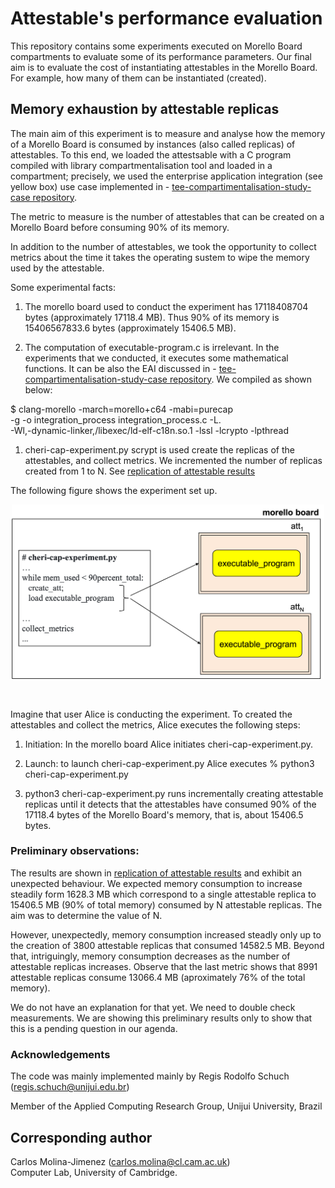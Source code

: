 # Attestable's performance evaluation

This repository contains some experiments executed on Morello Board compartments to evaluate some of its performance parameters. Our final aim is to evaluate the cost of instantiating attestables in the Morello Board. For example, how many of them can be instantiated (created).


## Memory exhaustion by attestable replicas
The main aim of this experiment is to measure and analyse how the memory of a Morello Board is consumed by instances (also called replicas) of attestables. To this 
end, we loaded the attestsable with a C program compiled with library compartmentalisation tool and loaded in a compartment; precisely, we used 
the enterprise application integration 
(see yellow box) use case implemented in - [tee-compartimentalisation-study-case repository](https://github.com/CAMB-DSbD/tee-compartimentalisation-study-case "Git repository").
  

The metric to measure is the number of attestables
that can be created on a Morello Board before consuming 90% of its
memory. 

In addition to the number of attestables, we took the opportunity to collect metrics about the time it takes the operating sustem to wipe the memory used by the
attestable.

<p>
Some experimental facts:

1) The morello board used to conduct the experiment
   has 17118408704 bytes  (approximately 17118.4 MB). Thus
   90% of its memory is 15406567833.6 bytes (approximately 15406.5 MB).
   
1) The computation of executable-program.c is irrelevant. In the experiments that we conducted, it executes some mathematical functions. It can be also the EAI
discussed in - [tee-compartimentalisation-study-case repository](https://github.com/CAMB-DSbD/tee-compartimentalisation-study-case "Git repository"). We compiled as shown below:

    

<p>
  $ clang-morello -march=morello+c64 -mabi=purecap<br>     
  -g -o integration_process  integration_process.c -L.<br>     -Wl,-dynamic-linker,/libexec/ld-elf-c18n.so.1 
  -lssl -lcrypto -lpthread<br>    
</p>


1) cheri-cap-experiment.py scrypt is used create the replicas of the attestables, and collect metrics. We incremented the number of replicas created 
from 1 to N.
See [replication of attestable results](https://github.com/CAMB-DSbD/tee-morello-performance-experiments/blob/main/cheri-caps-executable-performance/cheri-cap-experiment-results.csv "svs file")
</p>

 
<p>
The following figure shows the experiment set up.

<p align="center">
  <img src="./figures/create_load_atts.png"
   width="500" title="Create attestables to consume 90% of total memmory.">
</p>
</br>
</pr>


Imagine that user Alice is conducting the experiment. To created
the attestables and collect the metrics, Alice
executes the following steps:


1) Initiation: In the morello board Alice initiates cheri-cap-experiment.py.
 

1) Launch: to launch cheri-cap-experiment.py Alice executes
   % python3 cheri-cap-experiment.py

1) python3 cheri-cap-experiment.py runs incrementally creating attestable 
replicas until it detects that the attestables have 
consumed 90% of the 17118.4 bytes of the Morello Board's memory, 
that is, about 15406.5 bytes.


### Preliminary observations: 
The results are shown in [replication of attestable results](https://github.com/CAMB-DSbD/tee-morello-performance-experiments/blob/main/cheri-caps-executable-performance/cheri-cap-experiment-results.csv "svs file")
and exhibit an unexpected behaviour.
We expected memory consumption to increase steadily 
form 1628.3 MB which correspond to a single 
attestable replica to 15406.5 MB (90% of total memory) consumed
by N attestable replicas. The aim was to determine the
value of N.<br>    

However, unexpectedly, memory consumption increased
steadly only up to the creation of 3800 attestable replicas
that consumed 14582.5 MB. Beyond that, intriguingly, memory
consumption decreases as the number of attestable
replicas increases. Observe that the last
metric shows that 8991 attestable replicas
consume 13066.4 MB (aproximately 76% of the total
memory).<br>     

We do not have an explanation for that yet.
We need to double check measurements. We are
showing this preliminary results only to show
that this is a pending question in our agenda. 
 
 
 
 
 ### Acknowledgements
 The code was mainly implemented mainly by Regis Rodolfo Schuch (regis.schuch@unijui.edu.br) <br>
  
 Member of the Applied Computing Research Group, Unijui University, Brazil




 ## Corresponding author  
 Carlos Molina-Jimenez (carlos.molina@cl.cam.ac.uk)   
 Computer Lab, University of Cambridge.

 
